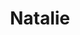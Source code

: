 ---
layout: item
raw_url: https://prdwebappstorage.blob.core.windows.net/kansaspattons/images/gallery-2009-10-31-1/img58943.jpg
thumb_url: https://prdwebappstorage.blob.core.windows.net/kansaspattons/images/gallery-2009-10-31-1/thumb_img58943.jpg
post: /kansaspattons/blog/2009/10/31/halloween-costume.html
index: 3
title: Natalie
---